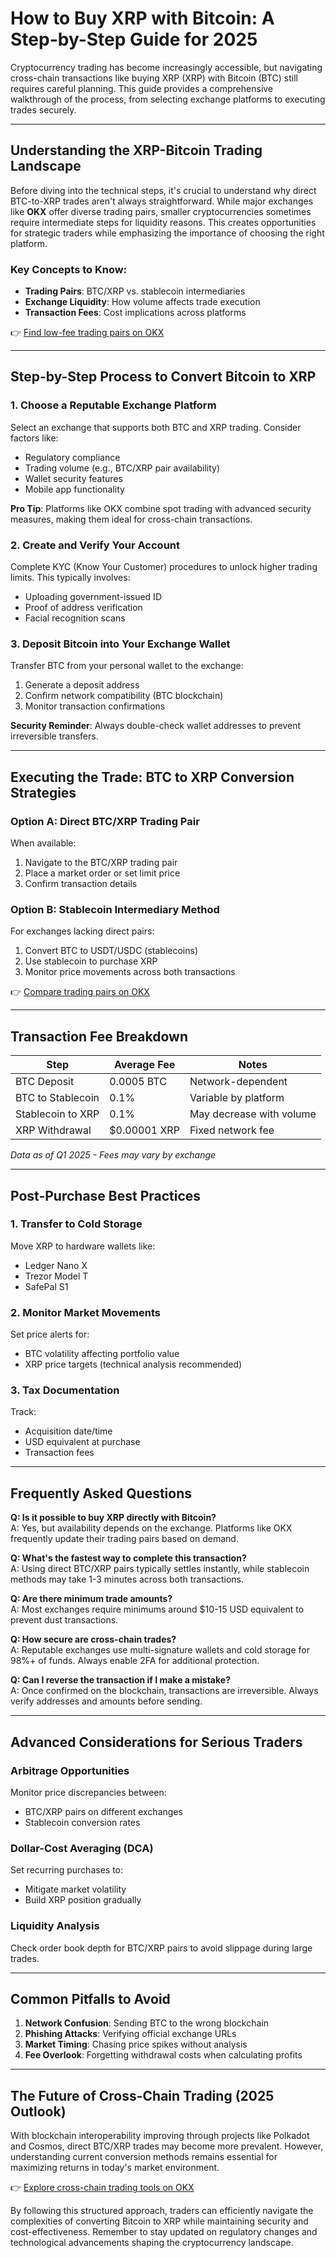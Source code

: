 # How to Buy XRP with Bitcoin: A Step-by-Step Guide for 2025

Cryptocurrency trading has become increasingly accessible, but navigating cross-chain transactions like buying XRP (XRP) with Bitcoin (BTC) still requires careful planning. This guide provides a comprehensive walkthrough of the process, from selecting exchange platforms to executing trades securely.

---

## Understanding the XRP-Bitcoin Trading Landscape

Before diving into the technical steps, it's crucial to understand why direct BTC-to-XRP trades aren't always straightforward. While major exchanges like **OKX** offer diverse trading pairs, smaller cryptocurrencies sometimes require intermediate steps for liquidity reasons. This creates opportunities for strategic traders while emphasizing the importance of choosing the right platform.

### Key Concepts to Know:
- **Trading Pairs**: BTC/XRP vs. stablecoin intermediaries
- **Exchange Liquidity**: How volume affects trade execution
- **Transaction Fees**: Cost implications across platforms

👉 [Find low-fee trading pairs on OKX](https://bit.ly/okx-bonus)

---

## Step-by-Step Process to Convert Bitcoin to XRP

### 1. Choose a Reputable Exchange Platform
Select an exchange that supports both BTC and XRP trading. Consider factors like:
- Regulatory compliance
- Trading volume (e.g., BTC/XRP pair availability)
- Wallet security features
- Mobile app functionality

**Pro Tip**: Platforms like OKX combine spot trading with advanced security measures, making them ideal for cross-chain transactions.

### 2. Create and Verify Your Account
Complete KYC (Know Your Customer) procedures to unlock higher trading limits. This typically involves:
- Uploading government-issued ID
- Proof of address verification
- Facial recognition scans

### 3. Deposit Bitcoin into Your Exchange Wallet
Transfer BTC from your personal wallet to the exchange:
1. Generate a deposit address
2. Confirm network compatibility (BTC blockchain)
3. Monitor transaction confirmations

**Security Reminder**: Always double-check wallet addresses to prevent irreversible transfers.

---

## Executing the Trade: BTC to XRP Conversion Strategies

### Option A: Direct BTC/XRP Trading Pair
When available:
1. Navigate to the BTC/XRP trading pair
2. Place a market order or set limit price
3. Confirm transaction details

### Option B: Stablecoin Intermediary Method
For exchanges lacking direct pairs:
1. Convert BTC to USDT/USDC (stablecoins)
2. Use stablecoin to purchase XRP
3. Monitor price movements across both transactions

👉 [Compare trading pairs on OKX](https://bit.ly/okx-bonus)

---

## Transaction Fee Breakdown

| Step | Average Fee | Notes |
|------|-------------|-------|
| BTC Deposit | 0.0005 BTC | Network-dependent |
| BTC to Stablecoin | 0.1% | Variable by platform |
| Stablecoin to XRP | 0.1% | May decrease with volume |
| XRP Withdrawal | $0.00001 XRP | Fixed network fee |

*Data as of Q1 2025 - Fees may vary by exchange*

---

## Post-Purchase Best Practices

### 1. Transfer to Cold Storage
Move XRP to hardware wallets like:
- Ledger Nano X
- Trezor Model T
- SafePal S1

### 2. Monitor Market Movements
Set price alerts for:
- BTC volatility affecting portfolio value
- XRP price targets (technical analysis recommended)

### 3. Tax Documentation
Track:
- Acquisition date/time
- USD equivalent at purchase
- Transaction fees

---

## Frequently Asked Questions

**Q: Is it possible to buy XRP directly with Bitcoin?**  
A: Yes, but availability depends on the exchange. Platforms like OKX frequently update their trading pairs based on demand.

**Q: What's the fastest way to complete this transaction?**  
A: Using direct BTC/XRP pairs typically settles instantly, while stablecoin methods may take 1-3 minutes across both transactions.

**Q: Are there minimum trade amounts?**  
A: Most exchanges require minimums around $10-15 USD equivalent to prevent dust transactions.

**Q: How secure are cross-chain trades?**  
A: Reputable exchanges use multi-signature wallets and cold storage for 98%+ of funds. Always enable 2FA for additional protection.

**Q: Can I reverse the transaction if I make a mistake?**  
A: Once confirmed on the blockchain, transactions are irreversible. Always verify addresses and amounts before sending.

---

## Advanced Considerations for Serious Traders

### Arbitrage Opportunities
Monitor price discrepancies between:
- BTC/XRP pairs on different exchanges
- Stablecoin conversion rates

### Dollar-Cost Averaging (DCA)
Set recurring purchases to:
- Mitigate market volatility
- Build XRP position gradually

### Liquidity Analysis
Check order book depth for BTC/XRP pairs to avoid slippage during large trades.

---

## Common Pitfalls to Avoid

1. **Network Confusion**: Sending BTC to the wrong blockchain
2. **Phishing Attacks**: Verifying official exchange URLs
3. **Market Timing**: Chasing price spikes without analysis
4. **Fee Overlook**: Forgetting withdrawal costs when calculating profits

---

## The Future of Cross-Chain Trading (2025 Outlook)

With blockchain interoperability improving through projects like Polkadot and Cosmos, direct BTC/XRP trades may become more prevalent. However, understanding current conversion methods remains essential for maximizing returns in today's market environment.

👉 [Explore cross-chain trading tools on OKX](https://bit.ly/okx-bonus)

By following this structured approach, traders can efficiently navigate the complexities of converting Bitcoin to XRP while maintaining security and cost-effectiveness. Remember to stay updated on regulatory changes and technological advancements shaping the cryptocurrency landscape.